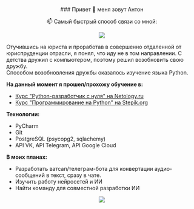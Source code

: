 <p align="center">
  ### Привет 👋 меня зовут Антон
</p>

<!--
**CHRNVpy/CHRNVpy** is a ✨ _special_ ✨ repository because its `README.md` (this file) appears on your GitHub profile.

Here are some ideas to get you started:

- 🔭 I’m currently working on ...
- 🌱 I’m currently learning ...
- 👯 I’m looking to collaborate on ...
- 🤔 I’m looking for help with ...
- 💬 Ask me about ...
- 📫 How to reach me: ...
- 😄 Pronouns: ...
- <p align="center">
  📫 Самый быстрый способ связи со мной:
</p>

<p align="center">
  <a href="https://t.me/chernovsib"><img src="https://img.shields.io/badge/Telegram-2CA5E0?style=for-the-badge&logo=telegram&logoColor=white"></a>
</p>

<p align="center">
Отучившись на юриста и проработав в совершенно отдаленной от юриспруденции отрасли,
я понял, что иду не в том направлении. 
С детства дружил с компьютером, поэтому решил возобновить свою дружбу.<br/>
Способом возобновления дружбы оказалось изучение языка Python.
</p>

**На данный момент я прошел/прохожу обучение в:**

* [Курс "Python-разработчик с нуля" на Netology.ru](https://netology.ru/programs/python)
* [Курс "Программирование на Python" на Stepik.org](https://stepik.org/cert/1510906)

**Технологии:**
* PyCharm
* Git
* PostgreSQL (psycopg2, sqlachemy)
* API VK, API Telegram, API Google Cloud


**В моих планах:**

* Разработать ватсап/телеграм-бота для конвертации аудио-сообщений в текст, сразу в чате.
* Изучить работу нейросетей и ИИ
* Найти команду для совместной разработки ИИ

<p align="center">
  <img src="https://github-readme-stats.vercel.app/api?username=CHRNVpy">
</p>⚡ Fun fact: ...
-->
<p align="center">
  📫 Самый быстрый способ связи со мной:
</p>

<p align="center">
  <a href="https://t.me/chernovsib"><img src="https://img.shields.io/badge/Telegram-2CA5E0?style=for-the-badge&logo=telegram&logoColor=white"></a>
</p>


Отучившись на юриста и проработав в совершенно отдаленной от юриспруденции отрасли,
я понял, что иду не в том направлении. С детства дружил с компьютером, поэтому решил возобновить свою дружбу.<br/>
Способом возобновления дружбы оказалось изучение языка Python.

**На данный момент я прошел/прохожу обучение в:**

* [Курс "Python-разработчик с нуля" на Netology.ru](https://netology.ru/programs/python)
* [Курс "Программирование на Python" на Stepik.org](https://stepik.org/cert/1510906)

**Технологии:**
* PyCharm
* Git
* PostgreSQL (psycopg2, sqlachemy)
* API VK, API Telegram, API Google Cloud


**В моих планах:**

* Разработать ватсап/телеграм-бота для конвертации аудио-сообщений в текст, сразу в чате.
* Изучить работу нейросетей и ИИ
* Найти команду для совместной разработки ИИ

<p align="center">
  <img src="https://github-readme-stats.vercel.app/api?username=CHRNVpy">
</p>
